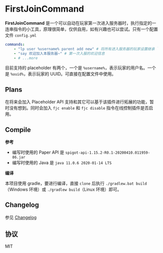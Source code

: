 # FirstJoinCommand

**FirstJoinCommand** 是一个可以自动在玩家第一次进入服务器时，执行指定的一连串指令的小工具，原理很简单，仅供自用，如有兴趣也可以尝试。只有一个配置文件 `config.yml`

```yaml
commands:
    - "lp user %username% parent add new" # 将所有进入服务器的玩家设置继承 `new` 组权限
    - "say 欢迎加入本服务器~" # 第一次入服的欢迎信息
    - # ...more
```

目前支持的 placeholder 有两个，一个是 `%username%`，表示玩家的用户名。一个是 `%uuid%`，表示玩家的 UUID。可直接在配置文件中使用。

## Plans

在将来会加入 Placeholder API 支持和其它可以基于该插件进行拓展的功能，暂时没有想到。同时会加入 `fjc enable` 和 `fjc disable` 指令在线控制插件是否启用。

## Compile

**参考**

- 编写时使用的 Paper API 是 `spigot-api-1.15.2-R0.1-20200410.011959-86.jar`
- 编写时使用的 Java 是 `java 11.0.6 2020-01-14 LTS`

**编译**

本项目使用 gradle，要进行编译，直接 `clone` 后执行 `./gradlew.bat build`（Windows 环境）或 `./gradlew build`（Linux 环境）即可。

## Changelog

参见 [Changelog](./CHANGELOG.md)

## 协议

MIT